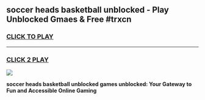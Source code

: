 
## soccer heads basketball unblocked - Play Unblocked Gmaes & Free #trxcn
<h3>
<a href="https://news.freeplayer.one?title=soccer_heads_basketball_unblocked&ref=03M">CLICK TO PLAY</a></h3>
<hr>

<h3>
<a href="https://news.freeplayer.one?title=soccer_heads_basketball_unblocked&ref=03M">CLICK 2 PLAY</a>
  
</h3>

<a href="https://news.freeplayer.one?title=soccer_heads_basketball_unblocked&ref=03M"><img src="https://clearcache.store/games.png"></a>


**soccer heads basketball unblocked games unblocked: Your Gateway to Fun and Accessible Online Gaming**
